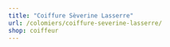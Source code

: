 ```yaml
---
title: "Coiffure Sèverine Lasserre"
url: /colomiers/coiffure-severine-lasserre/
shop: coiffeur
---
```

